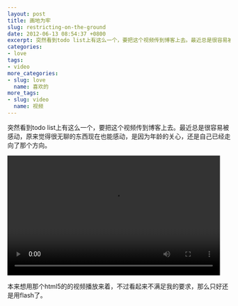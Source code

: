 ```yaml
---
layout: post
title: 画地为牢
slug: restricting-on-the-ground
date: 2012-06-13 08:54:37 +0800
excerpt: 突然看到todo list上有这么一个，要把这个视频传到博客上去。最近总是很容易被感动，原来觉得很无聊的东西现在也能感动，是因为年龄的关心，还是自己已经走向了那个方向。
categories:
- love
tags:
- video
more_categories:
- slug: love
  name: 喜欢的
more_tags:
- slug: video
  name: 视频
---
```


突然看到todo list上有这么一个，要把这个视频传到博客上去。最近总是很容易被感动，原来觉得很无聊的东西现在也能感动，是因为年龄的关心，还是自己已经走向了那个方向。

<video width="480" height="270" controls="controls">
	<source src="{{ site.path.uploads }}2012/06/13/restricting-on-the-ground/restricting.webm" type="video/webm" />
	<source src="{{ site.path.uploads }}2012/06/13/restricting-on-the-ground/restricting.mp4" type="video/mp4" />
	Your browser does not support the video tag.
</video>

本来想用那个html5的的视频播放来着，不过看起来不满足我的要求，那么只好还是用flash了。
